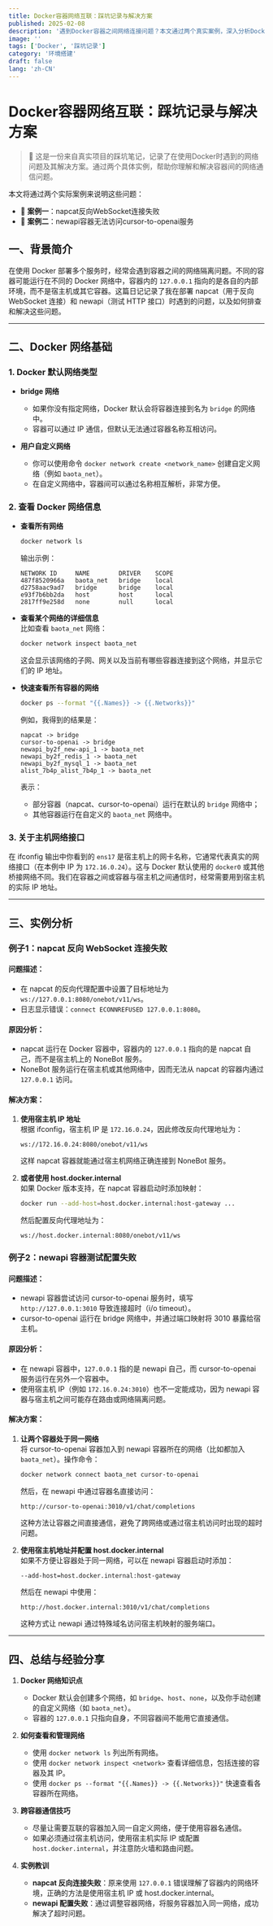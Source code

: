 ```yaml
---
title: Docker容器网络互联：踩坑记录与解决方案
published: 2025-02-08
description: '遇到Docker容器之间网络连接问题？本文通过两个真实案例，深入分析Docker网络配置的常见坑点，手把手教你如何诊断和解决容器通信问题。无论你是Docker新手还是老手，这份踩坑笔记都能帮你少走弯路！'
image: ''
tags: ['Docker', '踩坑记录']
category: '环境搭建'
draft: false 
lang: 'zh-CN'
---
```


# Docker容器网络互联：踩坑记录与解决方案

> 📝 这是一份来自真实项目的踩坑笔记，记录了在使用Docker时遇到的网络问题及其解决方案。通过两个具体实例，帮助你理解和解决容器间的网络通信问题。


本文将通过两个实际案例来说明这些问题：
- 🔌 **案例一**：napcat反向WebSocket连接失败
- 🔗 **案例二**：newapi容器无法访问cursor-to-openai服务

## 一、背景简介

在使用 Docker 部署多个服务时，经常会遇到容器之间的网络隔离问题。不同的容器可能运行在不同的 Docker 网络中，容器内的 `127.0.0.1` 指向的是各自的内部环境，而不是宿主机或其它容器。这篇日记记录了我在部署 napcat（用于反向 WebSocket 连接）和 newapi（测试 HTTP 接口）时遇到的问题，以及如何排查和解决这些问题。

---

## 二、Docker 网络基础

### 1. Docker 默认网络类型

- **bridge 网络**  
  - 如果你没有指定网络，Docker 默认会将容器连接到名为 `bridge` 的网络中。
  - 容器可以通过 IP 通信，但默认无法通过容器名称互相访问。

- **用户自定义网络**  
  - 你可以使用命令 `docker network create <network_name>` 创建自定义网络（例如 `baota_net`）。
  - 在自定义网络中，容器间可以通过名称相互解析，非常方便。

### 2. 查看 Docker 网络信息

- **查看所有网络**  
  ```bash
  docker network ls
  ```
  输出示例：
  ```
  NETWORK ID     NAME        DRIVER    SCOPE
  487f8520966a   baota_net   bridge    local
  d2758aac9ad7   bridge      bridge    local
  e93f7b6bb2da   host        host      local
  2817ff9e258d   none        null      local
  ```

- **查看某个网络的详细信息**  
  比如查看 `baota_net` 网络：
  ```bash
  docker network inspect baota_net
  ```
  这会显示该网络的子网、网关以及当前有哪些容器连接到这个网络，并显示它们的 IP 地址。

- **快速查看所有容器的网络**  
  ```bash
  docker ps --format "{{.Names}} -> {{.Networks}}"
  ```
  例如，我得到的结果是：
  ```
  napcat -> bridge
  cursor-to-openai -> bridge
  newapi_by2f_new-api_1 -> baota_net
  newapi_by2f_redis_1 -> baota_net
  newapi_by2f_mysql_1 -> baota_net
  alist_7b4p_alist_7b4p_1 -> baota_net
  ```
  表示：
  - 部分容器（napcat、cursor-to-openai）运行在默认的 `bridge` 网络中；
  - 其他容器运行在自定义的 `baota_net` 网络中。

### 3. 关于主机网络接口

在 ifconfig 输出中你看到的 `ens17` 是宿主机上的网卡名称，它通常代表真实的网络接口（在本例中 IP 为 `172.16.0.24`）。这与 Docker 默认使用的 `docker0` 或其他桥接网络不同。我们在容器之间或容器与宿主机之间通信时，经常需要用到宿主机的实际 IP 地址。

---

## 三、实例分析

### 例子1：napcat 反向 WebSocket 连接失败

#### 问题描述：
- 在 napcat 的反向代理配置中设置了目标地址为 `ws://127.0.0.1:8080/onebot/v11/ws`。
- 日志显示错误：`connect ECONNREFUSED 127.0.0.1:8080`。

#### 原因分析：
- napcat 运行在 Docker 容器中，容器内的 `127.0.0.1` 指向的是 napcat 自己，而不是宿主机上的 NoneBot 服务。
- NoneBot 服务运行在宿主机或其他网络中，因而无法从 napcat 的容器内通过 `127.0.0.1` 访问。

#### 解决方案：
1. **使用宿主机 IP 地址**  
   根据 ifconfig，宿主机 IP 是 `172.16.0.24`，因此修改反向代理地址为：
   ```
   ws://172.16.0.24:8080/onebot/v11/ws
   ```
   这样 napcat 容器就能通过宿主机网络正确连接到 NoneBot 服务。

2. **或者使用 host.docker.internal**  
   如果 Docker 版本支持，在 napcat 容器启动时添加映射：
   ```bash
   docker run --add-host=host.docker.internal:host-gateway ...
   ```
   然后配置反向代理地址为：
   ```
   ws://host.docker.internal:8080/onebot/v11/ws
   ```

### 例子2：newapi 容器测试配置失败

#### 问题描述：
- newapi 容器尝试访问 cursor-to-openai 服务时，填写 `http://127.0.0.1:3010` 导致连接超时（i/o timeout）。
- cursor-to-openai 运行在 bridge 网络中，并通过端口映射将 3010 暴露给宿主机。

#### 原因分析：
- 在 newapi 容器中，`127.0.0.1` 指的是 newapi 自己，而 cursor-to-openai 服务运行在另外一个容器中。
- 使用宿主机 IP（例如 `172.16.0.24:3010`）也不一定能成功，因为 newapi 容器与宿主机之间可能存在路由或网络隔离问题。

#### 解决方案：
1. **让两个容器处于同一网络**  
   将 cursor-to-openai 容器加入到 newapi 容器所在的网络（比如都加入 `baota_net`）。操作命令：
   ```bash
   docker network connect baota_net cursor-to-openai
   ```
   然后，在 newapi 中通过容器名直接访问：
   ```
   http://cursor-to-openai:3010/v1/chat/completions
   ```
   这种方法让容器之间直接通信，避免了跨网络或通过宿主机访问时出现的超时问题。

2. **使用宿主机地址并配置 host.docker.internal**  
   如果不方便让容器处于同一网络，可以在 newapi 容器启动时添加：
   ```bash
   --add-host=host.docker.internal:host-gateway
   ```
   然后在 newapi 中使用：
   ```
   http://host.docker.internal:3010/v1/chat/completions
   ```
   这种方式让 newapi 通过特殊域名访问宿主机映射的服务端口。

---

## 四、总结与经验分享

1. **Docker 网络知识点**  
   - Docker 默认会创建多个网络，如 `bridge`、`host`、`none`，以及你手动创建的自定义网络（如 `baota_net`）。
   - 容器的 `127.0.0.1` 只指向自身，不同容器间不能用它直接通信。

2. **如何查看和管理网络**  
   - 使用 `docker network ls` 列出所有网络。
   - 使用 `docker network inspect <network>` 查看详细信息，包括连接的容器及其 IP。
   - 使用 `docker ps --format "{{.Names}} -> {{.Networks}}"` 快速查看各容器所在网络。

3. **跨容器通信技巧**  
   - 尽量让需要互联的容器加入同一自定义网络，便于使用容器名通信。
   - 如果必须通过宿主机访问，使用宿主机实际 IP 或配置 `host.docker.internal`，并注意防火墙和路由问题。

4. **实例教训**  
   - **napcat 反向连接失败**：原来使用 `127.0.0.1` 错误理解了容器内的网络环境，正确的方法是使用宿主机 IP 或 host.docker.internal。
   - **newapi 配置失败**：通过调整容器网络，将服务容器加入同一网络，成功解决了超时问题。


